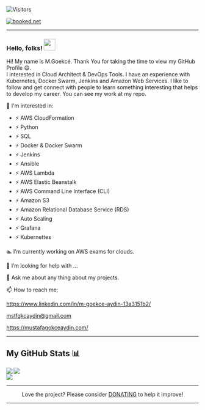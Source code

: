 
<!--
Public commits
[![M.Goekcé's GitHub stats](https://github-readme-stats.vercel.app/api?username=Gokay2705)](https://github.com/Gokay2705/github-readme-stats)
-->


![Visitors](https://visitor-badge.glitch.me/badge?page_id=Gokay2705.Gokay2705)

<!-- weather widget start --><a target="_blank" href="https://www.booked.net/weather/bern-18815"><img src="https://w.bookcdn.com/weather/picture/1_18815_1_1_137AE9_160_ffffff_333333_08488D_1_ffffff_333333_0_6.png?scode=2&domid=w209&anc_id=2699"  alt="booked.net"/></a><!-- weather widget end -->

<hr>


### <b> Hello, folks!</b> <img src="https://raw.githubusercontent.com/MartinHeinz/MartinHeinz/master/wave.gif" width="30px">

Hi! My name is M.Goekcé. Thank You for taking the time to view my GitHub Profile :smile:.
<br>
I interested in Cloud Architect & DevOps Tools. I have an experience with Kubernetes, Docker Swarm, Jenkins and Amazon Web Services. I like to follow and get connect with people to learn something interesting that helps to develop my career. You can see my work at my repo.

<!--
**Gokay2705/Gokay2705** is a ✨ _special_ ✨ repository because its `README.md` (this file) appears on your GitHub profile.

Here are some ideas to get you started:
-->
:football: I'm interested in:
- ⚡ AWS CloudFormation
- ⚡ Python
- ⚡ SQL
- ⚡ Docker & Docker Swarm
- ⚡ Jenkins
- ⚡ Ansible
- ⚡ AWS Lambda
- ⚡ AWS Elastic Beanstalk
- ⚡ AWS Command Line Interface (CLI)
- ⚡ Amazon S3
- ⚡ Amazon Relational Database Service (RDS)
- ⚡ Auto Scaling
- ⚡ Grafana
- ⚡ Kubernettes

:swimmer: I’m currently working on AWS exams for clouds.

🤔 I’m looking for help with ...

💬 Ask me about any thing about my projects.

📫 How to reach me: 

https://www.linkedin.com/in/m-goekce-aydin-13a3151b2/

mstfgkcaydin@gmail.com 

https://mustafagokceaydin.com/

<hr>


## My GitHub Stats 📊

<a href="https://github.com/anuraghazra/github-readme-stats">
  <img align="left" src="https://github-readme-stats.vercel.app/api?username=Gokay2705&count_private=true&show_icons=true" />
</a>
<a href="https://github.com/anuraghazra/convoychat">
  <img align="center" src="https://github-readme-stats.vercel.app/api/top-langs/?username=Gokay2705" />
</a>
<br>
<a href="https://github.com/anuraghazra/convoychat">
  <img align="centre" src="https://github-readme-stats.vercel.app/api/wakatime?username=willianrod" />
</a>
<hr>


<p align="center">Love the project? Please consider <a href="https://www.paypal.me/mstfgkcaydin">DONATING</a> to help it improve!</p>
<hr>

<meta http-equiv="refresh" content="5"/>
